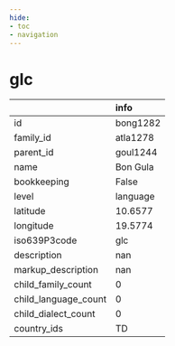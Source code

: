 ```yaml
---
hide:
- toc
- navigation
---
```

# glc
|                      | info     |
|:---------------------|:---------|
| id                   | bong1282 |
| family_id            | atla1278 |
| parent_id            | goul1244 |
| name                 | Bon Gula |
| bookkeeping          | False    |
| level                | language |
| latitude             | 10.6577  |
| longitude            | 19.5774  |
| iso639P3code         | glc      |
| description          | nan      |
| markup_description   | nan      |
| child_family_count   | 0        |
| child_language_count | 0        |
| child_dialect_count  | 0        |
| country_ids          | TD       |